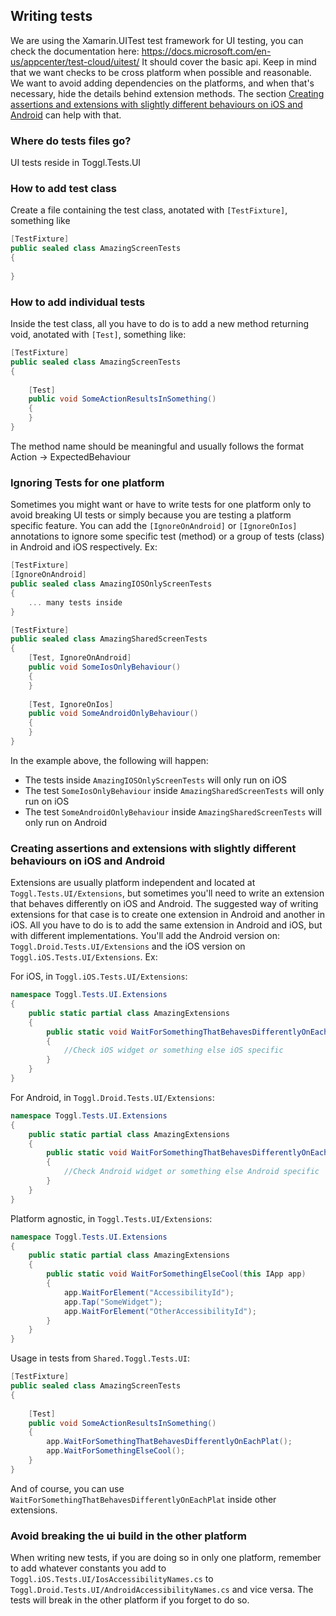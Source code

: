 ## Writing tests
We are using the Xamarin.UITest test framework for UI testing, you can check the documentation here: https://docs.microsoft.com/en-us/appcenter/test-cloud/uitest/
It should cover the basic api.
Keep in mind that we want checks to be cross platform when possible and reasonable. We want to avoid adding dependencies on the platforms, and when that's necessary, hide the details behind extension methods. The section [Creating assertions and extensions with slightly different behaviours on iOS and Android](#create-xplat-extensions) can help with that.

### Where do tests files go?
UI tests reside in Toggl.Tests.UI

### How to add test class
Create a file containing the test class, anotated with `[TestFixture]`, something like

```cs
[TestFixture]
public sealed class AmazingScreenTests
{
    
}
```

### How to add individual tests
Inside the test class, all you have to do is to add a new method returning void, anotated with `[Test]`, something like:

```cs
[TestFixture]
public sealed class AmazingScreenTests
{
    
    [Test]
    public void SomeActionResultsInSomething()
    {
    }   
}
```

The method name should be meaningful and usually follows the format Action -> ExpectedBehaviour

### Ignoring Tests for one platform <a name="create-xplat-extensions"></a>
Sometimes you might want or have to write tests for one platform only to avoid breaking UI tests or simply because you are testing a platform specific feature.
You can add the `[IgnoreOnAndroid]` or `[IgnoreOnIos]` annotations to ignore some specific test (method) or a group of tests (class) in Android and iOS respectively.
Ex:

```cs
[TestFixture]
[IgnoreOnAndroid]
public sealed class AmazingIOSOnlyScreenTests
{
    ... many tests inside
}

[TestFixture]
public sealed class AmazingSharedScreenTests
{
    [Test, IgnoreOnAndroid]
    public void SomeIosOnlyBehaviour()
    {
    }
    
    [Test, IgnoreOnIos]
    public void SomeAndroidOnlyBehaviour()
    {
    }    
}
``` 

In the example above, the following will happen:
- The tests inside `AmazingIOSOnlyScreenTests` will only run on iOS
- The test `SomeIosOnlyBehaviour` inside `AmazingSharedScreenTests` will only run on iOS
- The test `SomeAndroidOnlyBehaviour` inside `AmazingSharedScreenTests` will only run on Android

### Creating assertions and extensions with slightly different behaviours on iOS and Android
Extensions are usually platform independent and located at `Toggl.Tests.UI/Extensions`, but sometimes you'll need to write an extension that behaves differently on iOS and Android. 
The suggested way of writing extensions for that case is to create one extension in Android and another in iOS.
All you have to do is to add the same extension in Android and iOS, but with different implementations.
You'll add the Android version on: `Toggl.Droid.Tests.UI/Extensions` and the iOS version on `Toggl.iOS.Tests.UI/Extensions`.
Ex:

For iOS, in `Toggl.iOS.Tests.UI/Extensions`:

```cs
namespace Toggl.Tests.UI.Extensions
{
    public static partial class AmazingExtensions
    {
        public static void WaitForSomethingThatBehavesDifferentlyOnEachPlat(this IApp app)
        {
            //Check iOS widget or something else iOS specific
        }
    }
}
```

For Android, in `Toggl.Droid.Tests.UI/Extensions`:

```cs
namespace Toggl.Tests.UI.Extensions
{
    public static partial class AmazingExtensions
    {
        public static void WaitForSomethingThatBehavesDifferentlyOnEachPlat(this IApp app)
        {
            //Check Android widget or something else Android specific
        }
    }
}
```

Platform agnostic, in `Toggl.Tests.UI/Extensions`:

```cs
namespace Toggl.Tests.UI.Extensions
{
    public static partial class AmazingExtensions
    {
        public static void WaitForSomethingElseCool(this IApp app)
        {
            app.WaitForElement("AccessibilityId");
            app.Tap("SomeWidget");
            app.WaitForElement("OtherAccessibilityId");
        }
    }
}
```

Usage in tests from `Shared.Toggl.Tests.UI`:

```cs
[TestFixture]
public sealed class AmazingScreenTests
{
    
    [Test]
    public void SomeActionResultsInSomething()
    {
        app.WaitForSomethingThatBehavesDifferentlyOnEachPlat();
        app.WaitForSomethingElseCool();
    }
}
```

And of course, you can use `WaitForSomethingThatBehavesDifferentlyOnEachPlat` inside other extensions.

### Avoid breaking the ui build in the other platform
When writing new tests, if you are doing so in only one platform, remember to add whatever constants you add to `Toggl.iOS.Tests.UI/IosAccessibilityNames.cs` to `Toggl.Droid.Tests.UI/AndroidAccessibilityNames.cs` and vice versa.
The tests will break in the other platform if you forget to do so. 
